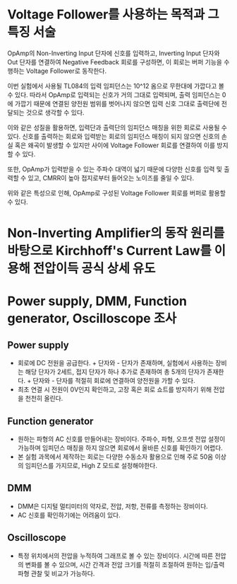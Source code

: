 # Voltage Follower를 사용하는 목적과 그 특징 서술
 OpAmp의 Non-Inverting Input 단자에 신호를 입력하고, Inverting Input 단자와 Out 단자를 연결하여 Negative Feedback 회로를 구성하면, 이 회로는 버퍼 기능을 수행하는 Voltage Follower로 동작한다.

 이번 실험에서 사용될 TL084의 입력 임피던스는 10^12 옴으로 무한대에 가깝다고 볼 수 있다. 따라서 OpAmp로 입력되는 신호가 거의 그대로 입력되며, 출력 임피던스는 0에 가깝기 때문에 연결된 양전원 범위를 벗어나지 않으면 입력 신호 그대로 출력단에 전달되는 것으로 생각할 수 있다.
 
이와 같은 성질을 활용하면, 입력단과 출력단의 임피던스 매칭을 위한 회로로 사용될 수 있다. 신호를 출력하는 회로와 입력받는 회로의 임피던스 매칭이 되지 않으면 신호의 손실 혹은 왜곡이 발생할 수 있지만 사이에 Voltage Follower 회로를 연결하여 이를 방지할 수 있다.

또한, OpAmp가 입력받을 수 있는 주파수 대역이 넓기 때문에 다양한 신호를 입력 및 출력할 수 있고, CMRR이 높아 접지로부터 들어오는 노이즈를 줄일 수 있다.

위와 같은 특성으로 인해, OpAmp로 구성된 Voltage Follower 회로를 버퍼로 활용할 수 있다.

# Non-Inverting Amplifier의 동작 원리를 바탕으로 Kirchhoff's Current Law를 이용해 전압이득 공식 상세 유도




# Power supply, DMM, Function generator, Oscilloscope 조사
## Power supply
- 회로에 DC 전원을 공급한다. + 단자와 - 단자가 존재하며, 실험에서 사용하는 장비는 해당 단자가 2세트, 접지 단자가 하나 추가로 존재하여 총 5개의 단자가 존재한다. + 단자와 - 단자를 적절히 회로에 연결하여 양전원을 가할 수 있다.
- 최초 연결 시 전원이 0V인지 확인하고, 고장 혹은 회로 쇼트를 방지하기 위해 전압을 천천히 올린다.
## Function generator
- 원하는 파형의 AC 신호를 만들어내는 장비이다. 주파수, 파형, 오프셋 전압 설정이 가능하며 임피던스 매칭을 하지 않으면 회로에서 올바른 신호를 확인하기 어렵다.
- 본 실험 과목에서 제작하는 회로는 다양한 수동소자 활용으로 인해 주로 50옴 이상의 임피던스를 가지므로, High Z 모드로 설정해야한다.
## DMM
- DMM은 디지털 멀티미터의 약자로, 전압, 저항, 전류를 측정하는 장비이다.
- AC 신호를 확인하기에는 어려움이 있다.
## Oscilloscope
- 특정 위치에서의 전압을 누적하여 그래프로 볼 수 있는 장비이다. 시간에 따른 전압의 변화를 볼 수 있으며, 시간 간격과 전압 크기를 적절히 조절하여 원하는 입/출력 파형 관찰 및 비교가 가능하다.